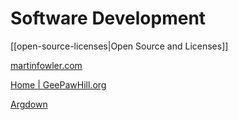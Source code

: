 # Software Development

[[open-source-licenses|Open Source and Licenses]]

[martinfowler.com](https://martinfowler.com/)

[Home | GeePawHill.org](https://www.geepawhill.org/)

[Argdown](https://argdown.org/)
